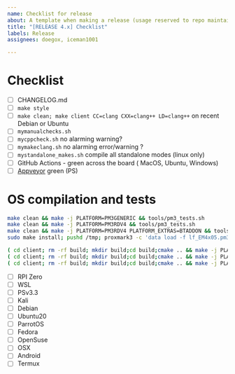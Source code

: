 ```yaml
---
name: Checklist for release
about: A template when making a release (usage reserved to repo maintainers)
title: "[RELEASE 4.x] Checklist"
labels: Release
assignees: doegox, iceman1001

---
```


# Checklist

- [ ] CHANGELOG.md
- [ ] `make style`
- [ ] `make clean; make client CC=clang CXX=clang++ LD=clang++` on recent Debian or Ubuntu
- [ ] `mymanualchecks.sh`
- [ ] `mycppcheck.sh` no alarming warning?
- [ ] `mymakeclang.sh` no alarming error/warning ?
- [ ] `mystandalone_makes.sh` compile all standalone modes (linux only)
- [ ] GitHub Actions - green across the board ( MacOS, Ubuntu, Windows)
- [ ] [Appveyor](https://ci.appveyor.com/project/RfidResearchGroup/proxmark3/history) green (PS)

# OS compilation and tests

```bash
make clean && make -j PLATFORM=PM3GENERIC && tools/pm3_tests.sh
make clean && make -j PLATFORM=PM3RDV4 && tools/pm3_tests.sh
make clean && make -j PLATFORM=PM3RDV4 PLATFORM_EXTRAS=BTADDON && tools/pm3_tests.sh
sudo make install; pushd /tmp; proxmark3 -c 'data load -f lf_EM4x05.pm3;lf search -1'; popd; sudo make uninstall

( cd client; rm -rf build; mkdir build;cd build;cmake .. && make -j PLATFORM=PM3GENERIC && PM3BIN=./proxmark3 ../../tools/pm3_tests.sh client )
( cd client; rm -rf build; mkdir build;cd build;cmake .. && make -j PLATFORM=PM3RDV4  && PM3BIN=./proxmark3 ../../tools/pm3_tests.sh client )
( cd client; rm -rf build; mkdir build;cd build;cmake .. && make -j PLATFORM=PM3RDV4 PLATFORM_EXTRAS=BTADDON && PM3BIN=./proxmark3 ../../tools/pm3_tests.sh client )
```

- [ ] RPI Zero
- [ ] WSL
- [ ] PSv3.3
- [ ] Kali
- [ ] Debian
- [ ] Ubuntu20
- [ ] ParrotOS
- [ ] Fedora
- [ ] OpenSuse
- [ ] OSX
- [ ] Android
- [ ] Termux